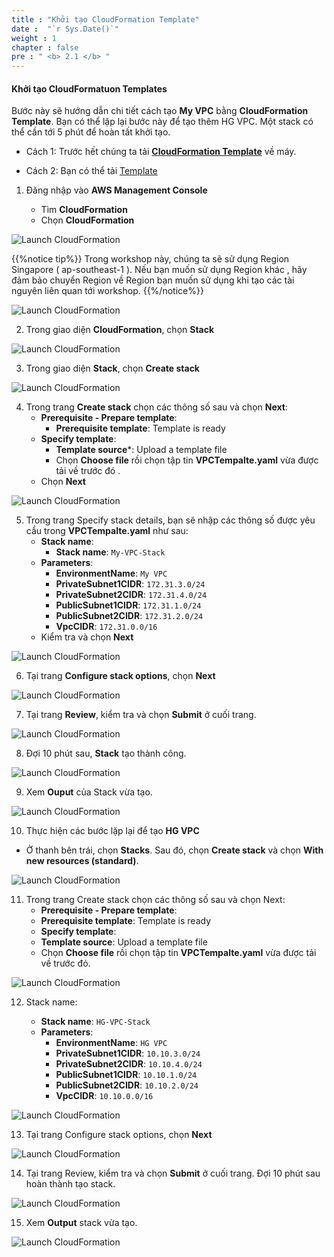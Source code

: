 ```yaml
---
title : "Khởi tạo CloudFormation Template"
date :  "`r Sys.Date()`" 
weight : 1 
chapter : false
pre : " <b> 2.1 </b> "
---
```


#### Khởi tạo CloudFormatuon Templates

Bước này sẽ hướng dẫn chi tiết cách tạo **My VPC** bằng **CloudFormation Template**. Bạn có thể lặp lại bước này để tạo thêm HG VPC. Một stack có thể cần tới 5 phút để hoàn tất khởi tạo.

- Cách 1: Trước hết chúng ta tải **[CloudFormation Template](https://docs.aws.amazon.com/codebuild/latest/userguide/cloudformation-vpc-template.html)** về máy.

- Cách 2: Bạn có thể tải [Template](https://github.com/AWS-First-Cloud-Journey/AWS-CloudFormation-Template/archive/refs/heads/master.zip)


1. Đăng nhập vào **AWS Management Console**

   - Tìm **CloudFormation**
   - Chọn **CloudFormation**

![Launch CloudFormation](/images/2.1/1.png?featherlight=false&width=90pc)

{{%notice tip%}}
Trong workshop này, chúng ta sẽ sử dụng Region Singapore ( ap-southeast-1 ). Nếu bạn muốn sử dụng Region khác , hãy đảm bảo chuyển Region về Region bạn muốn sử dụng khi tạo các tài nguyên liên quan tới workshop.
{{%/notice%}}

![Launch CloudFormation](/images/2.1/2.png?featherlight=false&width=90pc)

2. Trong giao diện **CloudFormation**, chọn **Stack**

![Launch CloudFormation](/images/2.1/3.png?featherlight=false&width=90pc)

3. Trong giao diện **Stack**, chọn **Create stack**

![Launch CloudFormation](/images/2.1/4.png?featherlight=false&width=90pc)

4. Trong trang **Create stack** chọn các thông số sau và chọn **Next**:
   - **Prerequisite - Prepare template**:
     - **Prerequisite template**: Template is ready
   - **Specify template**:
     - **Template source***: Upload a template file
     - Chọn **Choose file** rồi chọn tập tin **VPCTempalte.yaml** vừa được tải về trước đó .
   - Chọn **Next**

![Launch CloudFormation](/images/2.1/5.png?featherlight=false&width=90pc)

5. Trong trang Specify stack details, bạn sẽ nhập các thông số được yêu cầu trong **VPCTempalte.yaml** như sau:
   - **Stack name**:
     - **Stack name**: ```My-VPC-Stack```
   - **Parameters**:
     - **EnvironmentName**: ```My VPC```
     - **PrivateSubnet1CIDR**: ```172.31.3.0/24```
     - **PrivateSubnet2CIDR**: ```172.31.4.0/24```
     - **PublicSubnet1CIDR**: ```172.31.1.0/24```
     - **PublicSubnet2CIDR**: ```172.31.2.0/24```
     - **VpcCIDR**: ```172.31.0.0/16```
   - Kiểm tra và chọn **Next**

![Launch CloudFormation](/images/2.1/6.png?featherlight=false&width=90pc)

6. Tại trang **Configure stack options**, chọn **Next**

![Launch CloudFormation](/images/2.1/7.png?featherlight=false&width=90pc)

7. Tại trang **Review**, kiểm tra và chọn **Submit** ở cuối trang.

![Launch CloudFormation](/images/2.1/8.png?featherlight=false&width=90pc)

8. Đợi 10 phút sau, **Stack** tạo thành công.

![Launch CloudFormation](/images/2.1/9.png?featherlight=false&width=90pc)

9. Xem **Ouput** của Stack vừa tạo.

![Launch CloudFormation](/images/2.1/10.png?featherlight=false&width=90pc)

10. Thực hiện các bước lặp lại để tạo **HG VPC**

- Ở thanh bên trái, chọn **Stacks**. Sau đó, chọn **Create stack** và chọn **With new resources (standard)**.

![Launch CloudFormation](/images/2.1/11.png?featherlight=false&width=90pc)

11. Trong trang Create stack chọn các thông số sau và chọn Next:
    - **Prerequisite - Prepare template**:
    - **Prerequisite template**: Template is ready
    - **Specify template**:
    - **Template source**: Upload a template file
    - Chọn **Choose file** rồi chọn tập tin **VPCTempalte.yaml** vừa được tải về trước đó.

![Launch CloudFormation](/images/2.1/12.png?featherlight=false&width=90pc)

12. Stack name:

    - **Stack name**: ```HG-VPC-Stack```
    - **Parameters**:
      - **EnvironmentName**: ```HG VPC```
      - **PrivateSubnet1CIDR**: ```10.10.3.0/24```
      - **PrivateSubnet2CIDR**: ```10.10.4.0/24```
      - **PublicSubnet1CIDR**: ```10.10.1.0/24```
      - **PublicSubnet2CIDR**: ```10.10.2.0/24```
      - **VpcCIDR**: ```10.10.0.0/16```


![Launch CloudFormation](/images/2.1/13.png?featherlight=false&width=90pc)

13. Tại trang Configure stack options, chọn **Next**

![Launch CloudFormation](/images/2.1/14.png?featherlight=false&width=90pc)

14. Tại trang Review, kiểm tra và chọn **Submit** ở cuối trang. Đợi 10 phút sau hoàn thành tạo stack.

![Launch CloudFormation](/images/2.1/15.png?featherlight=false&width=90pc)

15. Xem **Output** stack vừa tạo.

![Launch CloudFormation](/images/2.1/16.png?featherlight=false&width=90pc)



